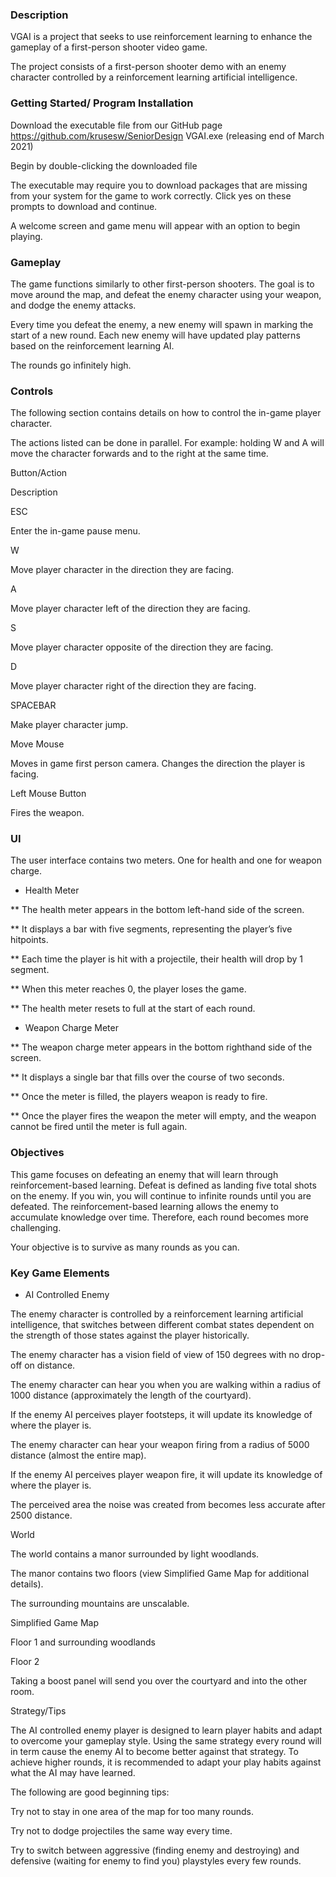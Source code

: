 ### Description 

VGAI is a project that seeks to use reinforcement learning to enhance the gameplay of a first-person shooter video game. 

The project consists of a first-person shooter demo with an enemy character controlled by a reinforcement learning artificial intelligence. 

 

### Getting Started/ Program Installation 

Download the executable file from our GitHub page https://github.com/krusesw/SeniorDesign VGAI.exe (releasing end of March 2021) 

Begin by double-clicking the downloaded file 

The executable may require you to download packages that are missing from your system for the game to work correctly. Click yes on these prompts to download and continue. 

A welcome screen and game menu will appear with an option to begin playing. 

 

### Gameplay 

The game functions similarly to other first-person shooters. The goal is to move around the map, and defeat the enemy character using your weapon, and dodge the enemy attacks. 

Every time you defeat the enemy, a new enemy will spawn in marking the start of a new round. Each new enemy will have updated play patterns based on the reinforcement learning AI. 

The rounds go infinitely high. 


### Controls 

The following section contains details on how to control the in-game player character.  

The actions listed can be done in parallel. For example: holding W and A will move the character forwards and to the right at the same time. 

 

Button/Action 

Description 

ESC 

Enter the in-game pause menu. 

W 

Move player character in the direction they are facing. 

A 

Move player character left of the direction they are facing. 

S 

Move player character opposite of the direction they are facing. 

D 

Move player character right of the direction they are facing. 

SPACEBAR 

Make player character jump. 

 

Move Mouse 

Moves in game first person camera. Changes the direction the player is facing. 

Left Mouse Button 

Fires the weapon. 

 

### UI 

The user interface contains two meters. One for health and one for weapon charge. 

* Health Meter 

** The health meter appears in the bottom left-hand side of the screen.  

** It displays a bar with five segments, representing the player’s five hitpoints.  

** Each time the player is hit with a projectile, their health will drop by 1 segment. 

** When this meter reaches 0, the player loses the game. 

** The health meter resets to full at the start of each round. 

* Weapon Charge Meter 

** The weapon charge meter appears in the bottom righthand side of the screen.  

** It displays a single bar that fills over the course of two seconds.  

** Once the meter is filled, the players weapon is ready to fire.  

** Once the player fires the weapon the meter will empty, and the weapon cannot be fired until the meter is full again. 


### Objectives 

This game focuses on defeating an enemy that will learn through reinforcement-based learning.  Defeat is defined as landing five total shots on the enemy. If you win, you will continue to infinite rounds until you are defeated. The reinforcement-based learning allows the enemy to accumulate knowledge over time. Therefore, each round becomes more challenging.  

Your objective is to survive as many rounds as you can. 

 

### Key Game Elements 

* AI Controlled Enemy 

 

The enemy character is controlled by a reinforcement learning artificial intelligence, that switches between different combat states dependent on the strength of those states against the player historically. 

The enemy character has a vision field of view of 150 degrees with no drop-off on distance. 

The enemy character can hear you when you are walking within a radius of 1000 distance (approximately the length of the courtyard).  

If the enemy AI perceives player footsteps, it will update its knowledge of where the player is. 

The enemy character can hear your weapon firing from a radius of 5000 distance (almost the entire map). 

If the enemy AI perceives player weapon fire, it will update its knowledge of where the player is. 

The perceived area the noise was created from becomes less accurate after 2500 distance. 

 

World 

 

The world contains a manor surrounded by light woodlands. 

The manor contains two floors (view Simplified Game Map for additional details). 

The surrounding mountains are unscalable. 

 

Simplified Game Map 

 

Floor 1 and surrounding woodlands 

 

Floor 2 

Taking a boost panel will send you over the courtyard and into the other room. 

Strategy/Tips 

The AI controlled enemy player is designed to learn player habits and adapt to overcome your gameplay style. Using the same strategy every round will in term cause the enemy AI to become better against that strategy. To achieve higher rounds, it is recommended to adapt your play habits against what the AI may have learned. 

The following are good beginning tips: 

Try not to stay in one area of the map for too many rounds. 

Try not to dodge projectiles the same way every time. 

Try to switch between aggressive (finding enemy and destroying) and defensive (waiting for enemy to find you) playstyles every few rounds. 

 
